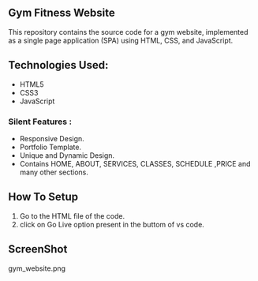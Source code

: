 ## Gym Fitness Website

This repository contains the source code for a gym website, implemented as a single page application (SPA) using HTML, CSS, and JavaScript.

## Technologies Used:

- HTML5
- CSS3
- JavaScript

### Silent Features :

- Responsive Design.
- Portfolio Template.
- Unique and Dynamic Design.
- Contains HOME, ABOUT, SERVICES, CLASSES, SCHEDULE ,PRICE and many other sections.

## How To Setup

1. Go to the HTML file of the code.
2. click on Go Live option present in the buttom of vs code.

## ScreenShot

gym_website.png

